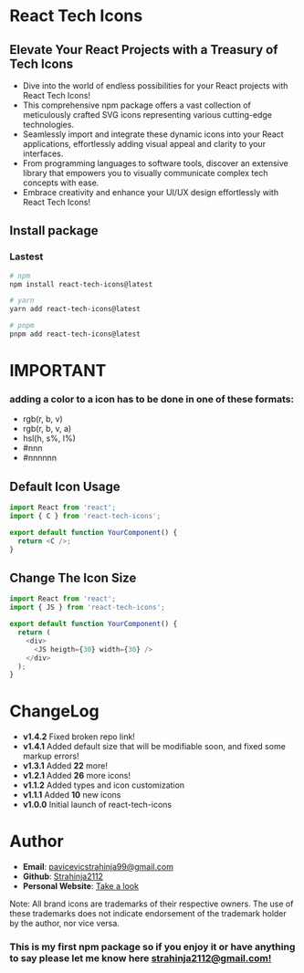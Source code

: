 # React Tech Icons

## Elevate Your React Projects with a Treasury of Tech Icons

- Dive into the world of endless possibilities for your React projects with React Tech Icons!
- This comprehensive npm package offers a vast collection of meticulously crafted SVG icons representing various cutting-edge technologies.
- Seamlessly import and integrate these dynamic icons into your React applications, effortlessly adding visual appeal and clarity to your interfaces.
- From programming languages to software tools, discover an extensive library that empowers you to visually communicate complex tech concepts with ease.
- Embrace creativity and enhance your UI/UX design effortlessly with React Tech Icons!

## Install package

### Lastest

```bash
# npm
npm install react-tech-icons@latest

# yarn
yarn add react-tech-icons@latest

# pnpm
pnpm add react-tech-icons@latest
```

# IMPORTANT

### adding a color to a icon has to be done in one of these formats:

- rgb(r, b, v)
- rgb(r, b, v, a)
- hsl(h, s%, l%)
- #nnn
- #nnnnnn

## Default Icon Usage

```typescript
import React from 'react';
import { C } from 'react-tech-icons';

export default function YourComponent() {
  return <C />;
}
```

## Change The Icon Size

```typescript
import React from 'react';
import { JS } from 'react-tech-icons';

export default function YourComponent() {
  return (
    <div>
      <JS heigth={30} width={30} />
    </div>
  );
}
```

# ChangeLog

- **v1.4.2** Fixed broken repo link!
- **v1.4.1** Added default size that will be modifiable soon, and fixed some markup errors!
- **v1.3.1** Added **22** more!
- **v1.2.1** Added **26** more icons!
- **v1.1.2** Added types and icon customization
- **v1.1.1** Added **10** new icons
- **v1.0.0** Initial launch of react-tech-icons

# Author

- **Email**: pavicevicstrahinja99@gmail.com
- **Github**: [Strahinja2112](https://github.com/Strahinja2112)
- **Personal Website**: [Take a look](https://portfolio-strahinja2112.vercel.app)

Note: All brand icons are trademarks of their respective owners. The use of these trademarks does not indicate endorsement of the trademark holder by the author, nor vice versa.

### This is my first npm package so if you enjoy it or have anything to say please let me know here [strahinja2112@gmail.com!](https://strahinja2112@gmail.com)
